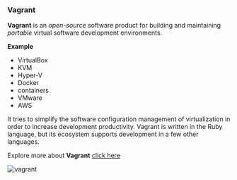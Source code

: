### Vagrant

**Vagrant** is an *open-source* software product for building and maintaining *portable* virtual software development environments.

**Example**
* VirtualBox
* KVM
* Hyper-V
* Docker
* containers
* VMware
* AWS

It tries to simplify the software configuration management of virtualization in order to increase development productivity. Vagrant is written in the Ruby language, but its ecosystem supports development in a few other languages.

Explore more about **Vagrant** [click here](https://www.vagrantup.com/)


![vagrant](https://github.com/selvaraj-kuppusamy/vagrant-centos/blob/main/vagrant/asset/vagrant.png)
